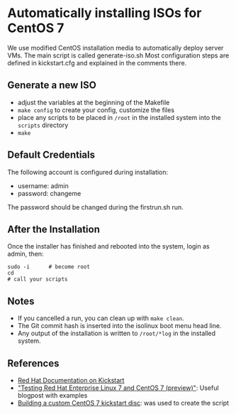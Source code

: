 # Automatically installing ISOs for CentOS 7

We use modified CentOS installation media to automatically deploy server VMs.
The main script is called generate-iso.sh
Most configuration steps are defined in kickstart.cfg and explained in the comments there.

## Generate a new ISO

  * adjust the variables at the beginning of the Makefile
  * `make config` to create your config, customize the files
  * place any scripts to be placed in `/root` in the installed system into the `scripts` directory
  * `make`

## Default Credentials

The following account is configured during installation:

 * username: admin
 * password: changeme

The password should be changed during the firstrun.sh run.

## After the Installation

Once the installer has finished and rebooted into the system, login as admin, then:

    sudo -i      # become root
    cd
    # call your scripts

## Notes

 * If you cancelled a run, you can clean up with `make clean`.
 * The Git commit hash is inserted into the isolinux boot menu head line.
 * Any output of the installation is written to `/root/*log` in the installed system.

## References

 * [Red Hat Documentation on Kickstart](https://access.redhat.com/documentation/en-US/Red_Hat_Enterprise_Linux/7/html/Installation_Guide/sect-kickstart-syntax.html)
 * ["Testing Red Hat Enterprise Linux 7 and CentOS 7 (preview)"](https://sig-io.nl/?p=372): Useful blogpost with examples
 * [Building a custom CentOS 7 kickstart disc](http://smorgasbork.com/component/content/article/35-linux/153-building-a-custom-centos-7-kickstart-disc-part-3): was used to create the script
